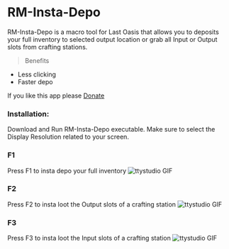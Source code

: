 # RM-Insta-Depo

RM-Insta-Depo is a macro tool for Last Oasis that allows you to deposits your full inventory to selected output location or grab all Input or Output slots from crafting stations.

> Benefits

- Less clicking
- Faster depo

If you like this app please [Donate](https://www.paypal.me/rm519)

### Installation:
Download and Run RM-Insta-Depo executable. Make sure to select the Display Resolution related to your screen.

### F1
Press F1 to insta depo your full inventory
![ttystudio GIF](http://g.recordit.co/kxAM6777P0.gif)

### F2
Press F2 to insta loot the Output slots of a crafting station
![ttystudio GIF](http://g.recordit.co/Nj2zRRnlEY.gif)

### F3
Press F3 to insta loot the Input slots of a crafting station
![ttystudio GIF](http://g.recordit.co/74FQrEFXFQ.gif)
